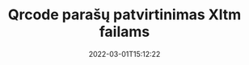 ---
############################# Static ############################
layout: "auto-gen-signature"
date: 2022-03-01T15:12:22
draft: false
operation: Verify
signaturetype: Qrcode
fileformat: Xltm
productName: Java
lang: lt
productCode: java
otherformats: pdf doc docx docm dot dotm dotx odt ott rtf xls xlsx xlsm xlsb csv ods ots xltx xltm ppt pptx pps ppsx odp otp potx potm pptm ppsm png jpg bmp gif tiff svg webp wmf
breadcrumb: Put Qrcode signature on Xltm for Java

############################# Head ############################
head_title: "Qrcode failų Xltm parašų patvirtinimas naudojant Java"
head_description: "Naudokite tik kelias Java kodo eilutes, kad patikrintumėte Xltm dokumentus ir jų Qrcode parašus."

############################# Header ############################
title: "Qrcode parašų patvirtinimas Xltm failams"
description: "API, skirta Java, suteikia galimybę patvirtinti Qrcode parašus Xltm dokumentuose. El. parašų patvirtinimas jūsų Xltm dokumentuose gali būti atliktas greitai ir paprastai."
bg_image: "https://cms.admin.containerize.com/templates/aspose/App_Themes/V3/images/bg/header1.png"
bg_overlay: false
button:
    enable: true

############################# SubMenu ############################
submenu:
    enable: true

    left:
        img_alt: "GroupDocs.Signature for Java"
        image: "https://cms.admin.containerize.com/templates/groupdocs/images/product-logos/90x90-noborder/groupdocs-signature-java.png"
        product: "GroupDocs.Signature"
        platform: "Java"



############################# About ############################
about:
    enable: true
    title: "Atraskite naujas GroupDocs.Signature for Java API funkcijas"
    content: |
        [GroupDocs.Signature for Java](https://products.groupdocs.com/signature/java/) API suteikia daug įvairių būdų, kaip apdoroti įvairių formatų dokumentus naudojant elektroninius parašus. Palaikomi daugelio tipų skaitmeniniai parašai, tokie kaip tekstai, vaizdai, skaitmeniniai sertifikatai, brūkšniniai kodai, QR kodai, antspaudai ar metaduomenys. Klientai gali pridėti, pašalinti, redaguoti, patvirtinti arba ieškoti skaitmeninių parašų PDF, MS Word dokumentuose, MS Excel darbaknygėse, MS PowerPoint pristatymuose, Adobe Photoshop failuose ir įvairiuose vaizdo formatuose. Galimas stulbinantis papildomų funkcijų ir nustatymų skaičius.
    

############################# Steps ############################
steps:
    enable: true
    title_left: "Kaip patvirtinti Qrcode parašus Xltm dokumente"
    content_left: |
        [GroupDocs.Signature for Java](https://products.groupdocs.com/signature/java/) apima naudingas funkcijas, pvz., Qrcode parašų, pateiktų Xltm dokumentuose, patvirtinimą. Pasinaudokite šia galimybe neįdiegę papildomo kodo.
        
        * Pirma, sukurkite parašo klasę, kaip konstruktoriaus parametro kelią į dokumentą, kuris turėtų būti patikrintas.
        * Antra, sukurkite naują VerifyOptions objektą ir nustatykite visas reikalingas ypatybes.
        * Galiausiai iškvieskite Signature objekto Verify metodą, perduodantį VerifyOptions egzempliorių.
        * Tada apdorokite patikrinimo rezultatus.

    title_right: "Sistemos reikalavimai"
    content_right: |
        GroupDocs.Signature for Java palaikomos visose pagrindinėse platformose ir operacinėse sistemose. Prieš vykdydami toliau pateiktą kodą, įsitikinkite, kad jūsų sistemoje yra įdiegtos šios būtinos sąlygos.

        * Operacinės sistemos: Microsoft Windows, Linux, MacOS
        * Kūrimo aplinkos: NetBeans, Intellij IDEA, Eclipse, etc.
        * Java runtime: J2SE 6.0 and above
        * Atsisiųskite naujausią GroupDocs.Signature for Java versiją iš [Maven](https://repository.groupdocs.com/webapp/#/artifacts/browse/tree/General/repo/com/groupdocs/groupdocs-signature)
         
    code: |
        ```java    
                
        // Set up input Xltm file
        String filePath = "input.xltm";

        // Instantiate Signature for input file
        Signature signature = new Signature(filePath);

        //Provide verification options
        QrCodeVerifyOptions options = new QrCodeVerifyOptions();

        // process only first page
        options.setPagesSetup(new PagesSetup());
        options.setPageNumber(1);
        options.setAllPages(false);
        // specify text match type
        options.setMatchType(TextMatchType.StartsWith);
        // specify text pattern to search
        options.setText("QrCode text");
                            
        // Verify document signatures
        VerificationResult result = signature.verify(options);

        //process result
        if (result.isValid())
        {
            //..
        }

        ```

############################# Demos ############################
demos:
    enable: true
    title: "Pasirašymas naudojant Qrcode parašus Tiesioginė demonstracija"
    content: |
       Pridėkite įvairių elektroninių parašų prie Xltm failo dabar, apsilankę [GroupDocs.Signature App](https://products.groupdocs.app/signature/family) svetainėje.          

############################# More Formats ############################
more_formats:
    enable: true
    title: "Patikrinkite kitus Qrcode parašus naudodami Java"
    content: |
        "Įvairiuose dokumentuose dedamų elektroninių parašų tikrinimas. Patikrinkite parašų kokybę populiariuose failų formatuose, kaip parodyta toliau."
    format: 
       
       
back_to_top:
    enable: true
---